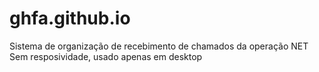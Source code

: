 # ghfa.github.io
Sistema de organização de recebimento de chamados da operação NET
Sem resposividade, usado apenas em desktop
